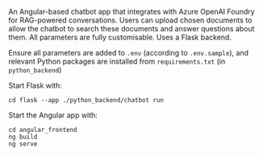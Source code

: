 An Angular-based chatbot app that integrates with Azure OpenAI Foundry for RAG-powered conversations. 
Users can upload chosen documents to allow the chatbot to search these documents and answer questions about them. 
All parameters are fully customisable. Uses a Flask backend.

Ensure all parameters are added to `.env` (according to `.env.sample`), and relevant Python packages are installed from `requirements.txt` (in `python_backend`)

Start Flask with:
```
cd flask --app ./python_backend/chatbot run 
```

Start the Angular app with:
```
cd angular_frontend
ng build
ng serve
```

